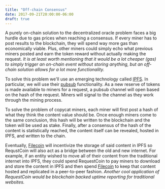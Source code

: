 ```yaml
---
title: "Off-chain Consensus"
date: 2017-09-21T20:00:00-06:00
draft: true
---
```


A purely on-chain solution to the decentralized oracle problem faces a big hurdle due to gas prices when reaching a consensus. If every miner has to post results to the blockchain, they will spend way more gas than economically viable. Plus, other miners could simply echo what previous miners posted and earn the token reward without actually making the request. *It is at least worth mentioning that it would be a lot cheaper (gas) to simply trigger an on-chain event without storing anything, but an off-chain solution allows for a lot more functionality.*

To solve this problem we'll use an emerging technology called [IPFS](https://ipfs.io/). In particular, we will use their [pubsub](https://ipfs.io/blog/25-pubsub/) functionality. As a new reserve of tokens is made available to miners for a request, a pubsub channel will open based on the hash of the request. Miners will signal to the channel as they work through the mining process.

To solve the problem of copycat miners, each miner will first post a hash of what they think the content value should be. Once enough miners come to the same conclusion, this hash will be written to the blockchain and the token will be used as stake. Finally, after a consensus of the hash of the content is statistically reached, the content itself can be revealed, hosted in IPFS, and written to the chain.

Eventually, [Filecoin](https://filecoin.io/) will incentivize the storage of said content in IPFS so RequstCoin will also act as a bridge between the old and new internet. For example, if an entity wished to move all of their content from the traditional internet into IPFS, they could spend RequestCoin to pay miners to download and store the content in IPFS and then spend [Filecoin](https://filecoin.io/) to keep that content hosted and replicated in a peer-to-peer fashion. *Another cool application of RequestCoin would be blockchain backed uptime reporting for traditional websites.*
